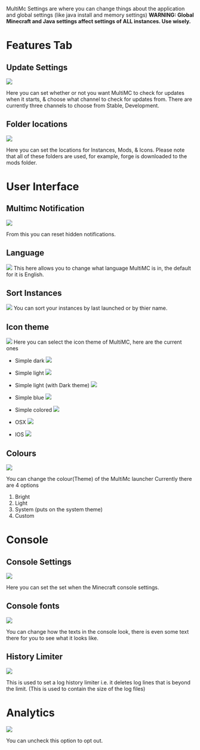 MultiMc Settings are where you can change things about the application and global settings (like java install and memory settings)
**WARNING: Global Minecraft and Java settings affect settings of ALL instances. Use wisely.**

# Features Tab
 
## Update Settings
![](http://i.imgur.com/EVG6pj1.png)

Here you can set whether or not you want MultiMC to check for updates when it starts, & choose what channel to check for updates from. There are currently three channels to choose from Stable, Development.

## Folder locations
![](https://i.imgur.com/IOVBtDS.png)

Here you can set the locations for Instances, Mods, & Icons. Please note that all of these folders are used, for example, forge is downloaded to the mods folder.

# User Interface

## Multimc Notification
![](https://i.imgur.com/05ilQ2X.png)

From this you can reset hidden notifications.

## Language
![](http://i.imgur.com/R6PesWj.png)
This here allows you to change what language MultiMC is in, the default for it is English.

## Sort Instances
![](http://i.imgur.com/pDOGtpr.png)
You can sort your instances by last launched or by thier name.

## Icon theme
![](http://i.imgur.com/JcrxCtE.png)
Here you can select the icon theme of MultiMC, here are the current ones

* Simple dark
![](http://i.imgur.com/GTVLhPg.png)

* Simple light
![](http://i.imgur.com/0tyoSgh.png)

* Simple light (with Dark theme)
![](http://i.imgur.com/HHI3gVy.png)

* Simple blue
![](http://i.imgur.com/jgEY5xN.png)

* Simple colored
![](http://i.imgur.com/VggoFy8.png)

* OSX
![](http://i.imgur.com/s1FgjVL.png)

* IOS
![](http://i.imgur.com/EMoll2d.png)

## Colours
![](https://i.imgur.com/8rGkhLA.png)

You can change the colour(Theme) of the MultiMc launcher
Currently there are 4 options
1. Bright
2. Light
3. System (puts on the system theme)
4. Custom

# Console

## Console Settings
![](https://i.imgur.com/bIZTAbC.png)

Here you can set the set when the Minecraft console settings.

## Console fonts
![](http://i.imgur.com/RRpXlvV.png)

You can change how the texts in the console look, there is even some text there for you to see what it looks like.

## History Limiter
![](https://i.imgur.com/0bIvWh1.png)

This is used to set a log history limiter i.e. it deletes log lines that is beyond the limit. (This is used to contain the size of the log files)

# Analytics
![](https://i.imgur.com/1kBOQ94.png)

You can uncheck this option to opt out.